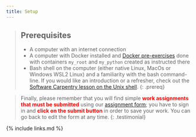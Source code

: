 ```yaml
---
title: Setup
---
```


> ## Prerequisites
>
> * A computer with an internet connection
> * A computer with Docker installed and [Docker pre-exercises](https://cms-opendata-workshop.github.io/workshop2022-lesson-docker/) done with containers `my_root` and `my_python` created as instructed there
> * Bash shell on the computer (either native Linux, MacOs or Windows WSL2 Linux) and a familiarity with the bash command-line. If you would like an introduction or a refresher,
> check out the [Software Carpentry lesson on the Unix shell](https://swcarpentry.github.io/shell-novice/).
{: .prereq}

> Finally, please remember that you will find simple <strong style="color: red;">work assignments that must be submitted</strong> using our [assignment form](https://forms.gle/DDboG1MCcSNRBRHFA); you have to sign in and <strong style="color: red;">click on the submit button</strong> in order to save your work.  You can go back to edit the form at any time.
{: .testimonial}


{% include links.md %}
